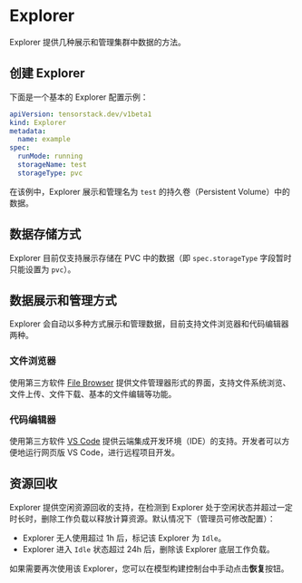 # Explorer

Explorer 提供几种展示和管理集群中数据的方法。

## 创建 Explorer

下面是一个基本的 Explorer 配置示例：

```yaml
apiVersion: tensorstack.dev/v1beta1
kind: Explorer
metadata:
  name: example
spec:
  runMode: running
  storageName: test
  storageType: pvc
```

在该例中，Explorer 展示和管理名为 `test` 的持久卷（Persistent Volume）中的数据。

## 数据存储方式

Explorer 目前仅支持展示存储在 PVC 中的数据（即 `spec.storageType` 字段暂时只能设置为 `pvc`）。

## 数据展示和管理方式

Explorer 会自动以多种方式展示和管理数据，目前支持文件浏览器和代码编辑器两种。

### 文件浏览器
  
使用第三方软件 <a target="_blank" rel="noopener noreferrer" href="https://github.com/filebrowser/filebrowser">File Browser</a> 提供文件管理器形式的界面，支持文件系统浏览、文件上传、文件下载、基本的文件编辑等功能。

### 代码编辑器

使用第三方软件 <a target="_blank" rel="noopener noreferrer" href="https://github.com/cdr/code-server">VS Code</a> 提供云端集成开发环境（IDE）的支持。开发者可以方便地运行网页版 VS Code，进行远程项目开发。

## 资源回收

Explorer 提供空闲资源回收的支持，在检测到 Explorer 处于空闲状态并超过一定时长时，删除工作负载以释放计算资源。默认情况下（管理员可修改配置）：

* Explorer 无人使用超过 1h 后，标记该 Explorer 为 `Idle`。
* Explorer 进入 `Idle` 状态超过 24h 后，删除该 Explorer 底层工作负载。

如果需要再次使用该 Explorer，您可以在模型构建控制台中手动点击**恢复**按钮。
